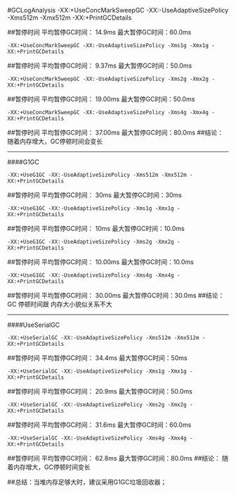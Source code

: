 #GCLogAnalysis
	-XX:+UseConcMarkSweepGC -XX:-UseAdaptiveSizePolicy -Xms512m -Xmx512m -XX:+PrintGCDetails
	
##暂停时间
平均暂停GC时间： 14.9ms
最大暂停GC时间：60.0ms
  
	-XX:+UseConcMarkSweepGC -XX:-UseAdaptiveSizePolicy -Xms1g -Xmx1g -XX:+PrintGCDetails
##暂停时间
平均暂停GC时间： 9.37ms
最大暂停GC时间：50.0ms
  
	-XX:+UseConcMarkSweepGC -XX:-UseAdaptiveSizePolicy -Xms2g -Xmx2g -XX:+PrintGCDetails
##暂停时间
平均暂停GC时间： 19.00ms
最大暂停GC时间：50.0ms
  
	-XX:+UseConcMarkSweepGC -XX:-UseAdaptiveSizePolicy -Xms4g -Xmx4g -XX:+PrintGCDetails
##暂停时间
平均暂停GC时间： 37.00ms
最大暂停GC时间：80.0ms
##结论：
随着内存增大，GC停顿时间会变长

---
####G1GC

 	-XX:+UseG1GC -XX:-UseAdaptiveSizePolicy -Xms512m -Xmx512m -XX:+PrintGCDetails
	
##暂停时间
平均暂停GC时间： 30ms
最大暂停GC时间：30ms
  
	-XX:+UseG1GC -XX:-UseAdaptiveSizePolicy -Xms1g -Xmx1g -XX:+PrintGCDetails
##暂停时间
平均暂停GC时间： 10ms
最大暂停GC时间：10.0ms
  
	-XX:+UseG1GC -XX:-UseAdaptiveSizePolicy -Xms2g -Xmx2g -XX:+PrintGCDetails
##暂停时间
平均暂停GC时间： 10.00ms
最大暂停GC时间：10.0ms
  
	-XX:+UseG1GC -XX:-UseAdaptiveSizePolicy -Xms4g -Xmx4g -XX:+PrintGCDetails
##暂停时间
平均暂停GC时间： 30.00ms
最大暂停GC时间：30.0ms
##结论：
GC 停顿时间跟 内存大小貌似关系不大

---
####UseSerialGC

 	-XX:+UseSerialGC -XX:-UseAdaptiveSizePolicy -Xms512m -Xmx512m -XX:+PrintGCDetails
	
##暂停时间
平均暂停GC时间： 34.4ms
最大暂停GC时间：50ms
  
	-XX:+UseSerialGC -XX:-UseAdaptiveSizePolicy -Xms1g -Xmx1g -XX:+PrintGCDetails
##暂停时间
平均暂停GC时间： 20.9ms
最大暂停GC时间：50.0ms

	-XX:+UseSerialGC -XX:-UseAdaptiveSizePolicy -Xms2g -Xmx2g -XX:+PrintGCDetails
##暂停时间
平均暂停GC时间： 31.6ms
最大暂停GC时间：60.0ms
  
	-XX:+UseSerialGC -XX:-UseAdaptiveSizePolicy -Xms4g -Xmx4g -XX:+PrintGCDetails
##暂停时间
平均暂停GC时间： 62.8ms
最大暂停GC时间：80.0ms
##结论：
随着内存增大，GC停顿时间变长



##总结：当堆内存足够大时，建议采用G1GC垃圾回收器；